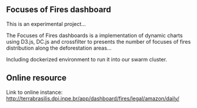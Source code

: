 ## Focuses of Fires dashboard

This is an experimental project...

The Focuses of Fires dashboards is a implementation of dynamic charts using D3.js, DC.js and crossfilter to presents the number of focuses of fires distribution along the deforestation areas...

Including dockerized environment to run it into our swarm cluster.

## Online resource

Link to online instance:
http://terrabrasilis.dpi.inpe.br/app/dashboard/fires/legal/amazon/daily/
